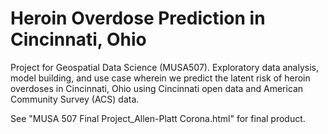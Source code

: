 # Heroin Overdose Prediction in Cincinnati, Ohio

Project for Geospatial Data Science (MUSA507). Exploratory data analysis, model building, and use case wherein we predict the latent risk of heroin overdoses in Cincinnati, Ohio using Cincinnati open data and American Community Survey (ACS) data.

See "MUSA 507 Final Project_Allen-Platt Corona.html" for final product.
